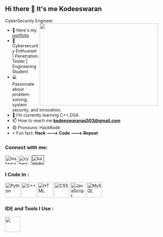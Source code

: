 ## Hi there 👋 It's me Kodeeswaran

CyberSecurity Engineer 
<img align="right" width="390" height="270" src="https://media.tenor.com/HyBTgHgCS9EAAAAC/anonymous-git.gif">
- 🔭 Here's my [portfolio](https://kodi1234.neocities.org/portfolio/)                                                 
- 🚀 Cybersecurity Enthusiast | Penetration Tester | Engineering Student
- 💻 Passionate about problem-solving, system security, and innovation.
- 🌱 I’m currently learning C++,DSA
- 📫 How to reach me **kodeeswaranas503@gmail.com**
- 😄 Pronouns: HackKode
- ⚡ Fun fact: **Hack ---> Code ---> Repeat**
<h3 align="left">Connect with me:</h3>
<p align="left">
<a href="https://instagram.com/maverick__vibzz" target="_blank">
    <img align="center" src="https://raw.githubusercontent.com/rahuldkjain/github-profile-readme-generator/master/src/images/icons/Social/instagram.svg" alt="Instagram" height="30" width="40" />
  </a>
<a href="https://www.linkedin.com/in/kodeeswaran-a-s-65bbaa25a/" target="blank"><img align="center" src="https://raw.githubusercontent.com/rahuldkjain/github-profile-readme-generator/master/src/images/icons/Social/linked-in-alt.svg" alt="cyberspartan" height="30" width="40" /></a>
<a href="" target="blank"><img align="center" src="https://raw.githubusercontent.com/rahuldkjain/github-profile-readme-generator/master/src/images/icons/Social/twitter.svg" alt="karthithehacker" height="30" width="40" /></a>
</p>
<h3 align="left">I Code In :</h3>
<p>
  <img height="50" width="50" src="https://img.icons8.com/color/48/000000/python.png" alt="Python" />
  <img height="50" width="50" src="https://img.icons8.com/color/48/000000/c-plus-plus-logo.png" alt="C++" />
  <img height="50" width="50" src="https://img.icons8.com/color/48/000000/html-5.png" alt="HTML" />
  <img height="50" width="50" src="https://img.icons8.com/color/48/000000/css3.png" alt="CSS" />
  <img height="50" width="50" src="https://img.icons8.com/color/48/000000/javascript.png" alt="JavaScript" />
  <img height="50" width="50" src="https://img.icons8.com/color/48/000000/mysql-logo.png" alt="MySQL" />
</p>
<h3 align="left">IDE and Tools I Use  :</h3>
<p>
<img height="50" width="50" src="https://img.icons8.com/color/48/000000/visual-studio-code-2019.png"/>
</p>












<!--
**KodeSecureHub/KodeSecureHub** is a ✨ _special_ ✨ repository because its `README.md` (this file) appears on your GitHub profile.

Here are some ideas to get you started:

- 🔭 I’m currently working on ...
- 🌱 I’m currently learning ...
- 👯 I’m looking to collaborate on ...
- 🤔 I’m looking for help with ...
- 💬 Ask me about ...
- 📫 How to reach me: ...
- 😄 Pronouns: ...
- ⚡ Fun fact: ...
-->
